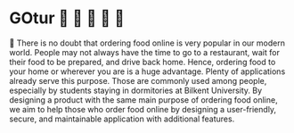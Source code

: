 # GOtur :hamburger: :pizza: :burrito: :icecream: :cup_with_straw:

:receipt: There is no doubt that ordering food online is very popular in our modern world. People may not always have the time to go to a restaurant, wait for their food to be prepared, and drive back home. Hence, ordering food to your home or wherever you are is a huge advantage. Plenty of applications already serve this purpose. Those are commonly used among people, especially by students staying in dormitories at Bilkent University. By designing a product with the same main purpose of ordering food online, we aim to help those who order food online by designing a user-friendly, secure, and maintainable application with additional features.
